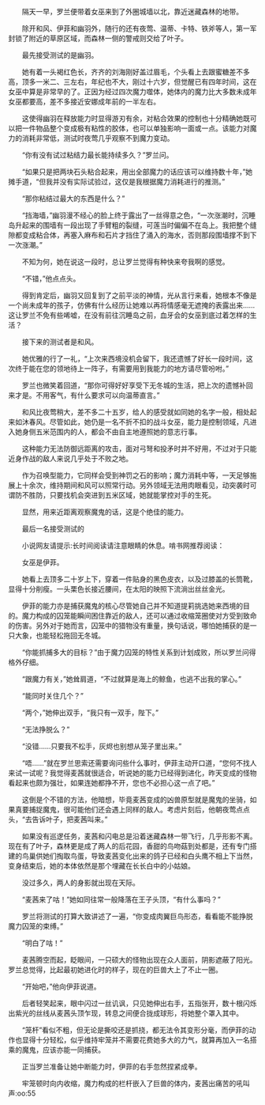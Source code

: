 　　隔天一早，罗兰便带着女巫来到了外圈城墙以北，靠近迷藏森林的地带。

　　除开和风、伊菲和幽羽外，随行的还有夜莺、温蒂、卡特、铁斧等人，第一军封锁了附近的草原区域，而森林一侧的警戒则交给了叶子。

　　最先接受测试的是幽羽。

　　她有着一头褐红色长，齐齐的刘海刚好盖过眉毛，个头看上去跟蜜糖差不多高，顶多一米二、三左右，年纪也不大，刚过十六岁，但觉醒已有四年时间，这在女巫中算是非常早的了。正因为经过四次魔力噬体，她体内的魔力比大多数未成年女巫都要高，差不多接近安娜成年前的一半左右。

　　这使得幽羽在释放能力时显得游刃有余，对粘合效果的控制也十分精确她既可以把一件物品整个变成极有粘性的胶体，也可以单独影响一面或一点。该能力对魔力的消耗非常低，测试时夜莺几乎观察不到魔力变动。

　　“你有没有试过粘结力最长能持续多久？”罗兰问。

　　“如果只是把两块石头粘合起来，用出全部魔力的话应该可以维持数十年，”她摊手道，“但我并没有实际试验过，这仅是我根据魔力消耗进行的推测。”

　　“那你粘结过最大的东西是什么？”

　　“挡海墙，”幽羽漫不经心的脸上终于露出了一丝得意之色，“一次涨潮时，沉睡岛升起来的围墙有一段出现了手臂粗的裂缝，可莲当时偏偏不在岛上。我把整个缝隙都变成粘合体，再塞入麻布和石片才挡住了涌入的海水，否则那段围墙撑不到下一次涨潮。”

　　不知为何，她在说这一段时，总让罗兰觉得有种快来夸我啊的感觉。

　　“不错，”他点点头。

　　得到肯定后，幽羽又回复到了之前平淡的神情，光从言行来看，她根本不像是一个尚未成年的孩子，仿佛有什么经历让她难以再将情感毫无遮掩的表露出来……这让罗兰不免有些唏嘘，在没有前往沉睡岛之前，血牙会的女巫到底过着怎样的生活？

　　接下来的测试者是和风。

　　她优雅的行了一礼，“上次来西境没机会留下，我还遗憾了好长一段时间，这次终于能在您的领地待上一阵子，有需要用到我能力的地方请尽管吩咐。”

　　罗兰也微笑着回道，“那你可得好好享受下无冬城的生活，把上次的遗憾补回来才是。不用客气，有什么要求可以向温蒂直言。”

　　和风比夜莺稍大，差不多二十五岁，给人的感受就如同她的名字一般，相处起来如沐春风。尽管如此，她仍是一名不折不扣的战斗女巫，能力是控制领域，凡进入她身侧五米范围内的人，都会不由自主地遵照她的意志行事。

　　这种能力无法防御远距离的攻击，面对弓弩和投矛时并不好用，不过对于只能近身作战的敌人来说几乎处于不败之地。

　　作为召唤型能力，它同样会受到神罚之石的影响；魔力消耗中等，一天足够施展上十余次，维持期间和风可以照常行动。另外领域无法用肉眼看见，动突袭时可谓防不胜防，只要找机会突进到五米区域，她就能掌控对手的生死。

　　显然，用来近距离观察魔鬼的话，这是个绝佳的能力。

　　最后一名接受测试的

　　小说网友请提示:长时间阅读请注意眼睛的休息。啃书网推荐阅读：

　　女巫是伊菲。

　　她看上去顶多二十岁上下，穿着一件贴身的黑色皮衣，以及过膝盖的长筒靴，显得十分削瘦。一头栗色长接近腰间，在太阳的映照下流淌出丝丝金光。

　　伊菲的能力亦是捕获魔鬼的核心尽管她自己并不知道提莉挑选她来西境的目的。魔力构成的囚笼能瞬间困住靠近的敌人，还可以通过收缩笼圈使对方受到致命的伤害。另外对于她而言，囚笼中的猎物没有重量，换句话说，哪怕她捕获的是一只大象，也能轻松拖回无冬城。

　　“你能抓捕多大的目标？”由于魔力囚笼的特性关系到计划成败，所以罗兰问得格外仔细。

　　“跟魔力有关，”她耸肩道，“不过就算是海上的鲸鱼，也逃不出我的掌心。”

　　“能同时关住几个？”

　　“两个，”她伸出双手，“我只有一双手，陛下。”

　　“无法挣脱么？”

　　“没错……只要我不松手，灰烬也别想从笼子里出来。”

　　“唔……”就在罗兰思索还需要询问些什么事时，伊菲主动开口道，“您何不找人来试一试呢？我觉得麦茜就很适合，听说她的能力已经得到进化，昨天变成的怪物看起来也颇为强壮，如果连她都挣不开，您也不必担心这一点了吧。”

　　这倒是个不错的方法，他暗想，毕竟麦茜变成的凶兽原型就是魔鬼的坐骑，如果真要捕捉魔鬼，很可能他们还会遇上同样的敌人。考虑片刻后，他朝夜莺点点头，“去告诉叶子，把麦茜叫来。”

　　如果没有巡逻任务，麦茜和闪电总是沿着迷藏森林一带飞行，几乎形影不离。现在有了叶子，森林更是成了两人的后花园，香甜的鸟吻菇到处都是，还有专门搭建的鸟巢供她们掏取鸟蛋，导致麦茜变化出来的鸽子已经和白头鹰不相上下当然，变身结束后，她的本体依然是那个埋藏在长长白中的小姑娘。

　　没过多久，两人的身影就出现在天际。

　　“麦茜来了咕！”她如同往常一般降落在王子头顶，“有什么事吗？”

　　罗兰将测试的打算大致讲述了一遍，“你变成肉翼巨鸟形态，看看能不能挣脱魔力囚笼的束缚。”

　　“明白了咕！”

　　麦茜腾空而起，眨眼间，一只硕大的怪物出现在众人面前，阴影遮蔽了阳光。罗兰总觉得，比起最初她进化时的样子，现在的巨兽大上了不止一圈。

　　“开始吧，”他向伊菲说道。

　　后者轻笑起来，眼中闪过一丝讥讽，只见她伸出右手，五指张开，数十根闪烁出紫光的丝线从麦茜头顶乍现，转息之间便合拢成球形，将她整个罩入其中。

　　“笼杆”看似不粗，但无论是撕咬还是抓挠，都无法令其变形分毫，而伊菲的动作也显得十分轻松，似乎维持牢笼并不需要花费她多大的力气，就算再加入一名搭乘的魔鬼，应该亦能一同捕获。

　　正当罗兰准备让她中断能力时，伊菲的右手忽然捏紧成拳。

　　牢笼顿时向内收缩，魔力构成的栏杆嵌入了巨兽的体内，麦茜出痛苦的吼叫声:oo:55
